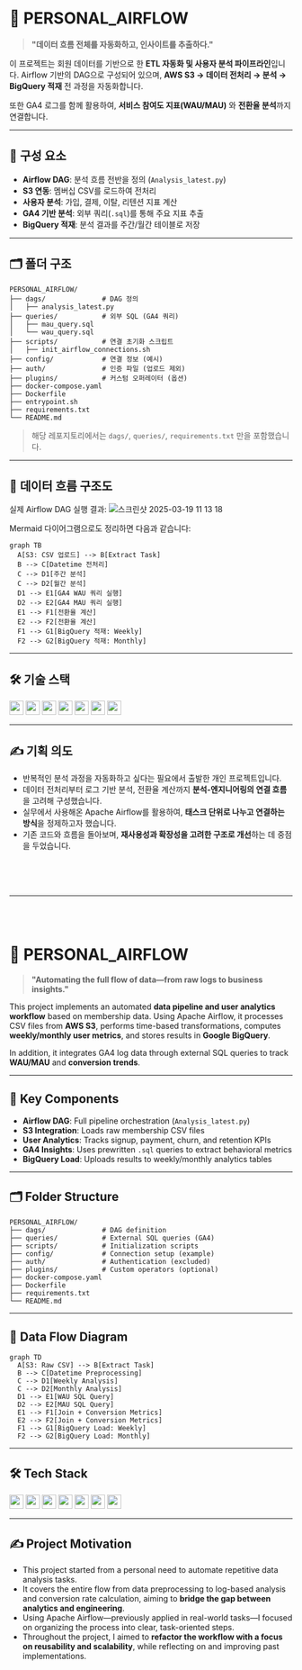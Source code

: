 
# 🎯 PERSONAL_AIRFLOW

> **"데이터 흐름 전체를 자동화하고, 인사이트를 추출하다."**

이 프로젝트는 회원 데이터를 기반으로 한 **ETL 자동화 및 사용자 분석 파이프라인**입니다.
Airflow 기반의 DAG으로 구성되어 있으며, **AWS S3 → 데이터 전처리 → 분석 → BigQuery 적재** 전 과정을 자동화합니다.

또한 GA4 로그를 함께 활용하여, **서비스 참여도 지표(WAU/MAU)** 와 **전환율 분석**까지 연결합니다.

---

## 🧩 구성 요소

* **Airflow DAG**: 분석 흐름 전반을 정의 (`Analysis_latest.py`)
* **S3 연동**: 멤버십 CSV를 로드하여 전처리
* **사용자 분석**: 가입, 결제, 이탈, 리텐션 지표 계산
* **GA4 기반 분석**: 외부 쿼리(`.sql`)를 통해 주요 지표 추출
* **BigQuery 적재**: 분석 결과를 주간/월간 테이블로 저장

---

## 🗂 폴더 구조

```
PERSONAL_AIRFLOW/
├── dags/              # DAG 정의
│   ├── analysis_latest.py
├── queries/           # 외부 SQL (GA4 쿼리)
│   ├── mau_query.sql
│   └── wau_query.sql
├── scripts/           # 연결 초기화 스크립트
│   ├── init_airflow_connections.sh
├── config/            # 연결 정보 (예시)
├── auth/              # 인증 파일 (업로드 제외)
├── plugins/           # 커스텀 오퍼레이터 (옵션)
├── docker-compose.yaml
├── Dockerfile
├── entrypoint.sh
├── requirements.txt
└── README.md
```

> 해당 레포지토리에서는 `dags/`, `queries/`, `requirements.txt` 만을 포함했습니다.  

---

## 🔁 데이터 흐름 구조도

실제 Airflow DAG 실행 결과:
![스크린샷 2025-03-19 11 13 18](https://github.com/user-attachments/assets/c362c2be-0376-4d9b-9a56-8d2d6265358d)

Mermaid 다이어그램으로도 정리하면 다음과 같습니다:

```mermaid
graph TB
  A[S3: CSV 업로드] --> B[Extract Task]
  B --> C[Datetime 전처리]
  C --> D1[주간 분석]
  C --> D2[월간 분석]
  D1 --> E1[GA4 WAU 쿼리 실행]
  D2 --> E2[GA4 MAU 쿼리 실행]
  E1 --> F1[전환율 계산]
  E2 --> F2[전환율 계산]
  F1 --> G1[BigQuery 적재: Weekly]
  F2 --> G2[BigQuery 적재: Monthly]
```

---

## 🛠 기술 스택

<!--Python-->
<img src="https://img.shields.io/badge/Python-3776AB?style=rounded&logo=Python&logoColor=white" height="25"/> <!--Apache Airflow--> <img src="https://img.shields.io/badge/Airflow-017CEE?style=rounded&logo=Apache%20Airflow&logoColor=white" height="25"/> <!--Amazon S3--> <img src="https://img.shields.io/badge/Amazon%20S3-569A31?style=rounded&logo=Amazon%20S3&logoColor=white" height="25"/> <!--Google BigQuery--> <img src="https://img.shields.io/badge/BigQuery-1A73E8?style=rounded&logo=Google%20BigQuery&logoColor=white" height="25"/> <!--Docker--> <img src="https://img.shields.io/badge/Docker-0db7ed?style=rounded&logo=Docker&logoColor=white" height="25"/> <!--SQL--> <img src="https://img.shields.io/badge/SQL-4479A1?style=rounded&logo=SQLite&logoColor=white" height="25"/> <img src="https://img.shields.io/badge/%2B%20more-8E44AD?style=rounded&logoColor=white" height="25"/>


---

## ✍️ 기획 의도

* 반복적인 분석 과정을 자동화하고 싶다는 필요에서 출발한 개인 프로젝트입니다.
* 데이터 전처리부터 로그 기반 분석, 전환율 계산까지 **분석-엔지니어링의 연결 흐름**을 고려해 구성했습니다.
* 실무에서 사용해온 Apache Airflow를 활용하여, **태스크 단위로 나누고 연결하는 방식**을 정제하고자 했습니다.
* 기존 코드와 흐름을 돌아보며, **재사용성과 확장성을 고려한 구조로 개선**하는 데 중점을 두었습니다.
<br/>
<br/>
<br/>

---
<br/>
<br/>

# 🎯 PERSONAL_AIRFLOW

> **"Automating the full flow of data—from raw logs to business insights."**

This project implements an automated **data pipeline and user analytics workflow** based on membership data.
Using Apache Airflow, it processes CSV files from **AWS S3**, performs time-based transformations, computes **weekly/monthly user metrics**, and stores results in **Google BigQuery**.

In addition, it integrates GA4 log data through external SQL queries to track **WAU/MAU** and **conversion trends**.

---

## 🧩 Key Components

* **Airflow DAG**: Full pipeline orchestration (`Analysis_latest.py`)
* **S3 Integration**: Loads raw membership CSV files
* **User Analytics**: Tracks signup, payment, churn, and retention KPIs
* **GA4 Insights**: Uses prewritten `.sql` queries to extract behavioral metrics
* **BigQuery Load**: Uploads results to weekly/monthly analytics tables

---

## 🗂 Folder Structure

```
PERSONAL_AIRFLOW/
├── dags/              # DAG definition
├── queries/           # External SQL queries (GA4)
├── scripts/           # Initialization scripts
├── config/            # Connection setup (example)
├── auth/              # Authentication (excluded)
├── plugins/           # Custom operators (optional)
├── docker-compose.yaml
├── Dockerfile
├── requirements.txt
└── README.md
```

---

## 🔁 Data Flow Diagram

```mermaid
graph TD
  A[S3: Raw CSV] --> B[Extract Task]
  B --> C[Datetime Preprocessing]
  C --> D1[Weekly Analysis]
  C --> D2[Monthly Analysis]
  D1 --> E1[WAU SQL Query]
  D2 --> E2[MAU SQL Query]
  E1 --> F1[Join + Conversion Metrics]
  E2 --> F2[Join + Conversion Metrics]
  F1 --> G1[BigQuery Load: Weekly]
  F2 --> G2[BigQuery Load: Monthly]
```

---

## 🛠 Tech Stack
  
<!--Python-->
<img src="https://img.shields.io/badge/Python-3776AB?style=rounded&logo=Python&logoColor=white" height="25"/> <!--Apache Airflow--> <img src="https://img.shields.io/badge/Airflow-017CEE?style=rounded&logo=Apache%20Airflow&logoColor=white" height="25"/> <!--Amazon S3--> <img src="https://img.shields.io/badge/Amazon%20S3-569A31?style=rounded&logo=Amazon%20S3&logoColor=white" height="25"/> <!--Google BigQuery--> <img src="https://img.shields.io/badge/BigQuery-1A73E8?style=rounded&logo=Google%20BigQuery&logoColor=white" height="25"/> <!--Docker--> <img src="https://img.shields.io/badge/Docker-0db7ed?style=rounded&logo=Docker&logoColor=white" height="25"/> <!--SQL--> <img src="https://img.shields.io/badge/SQL-4479A1?style=rounded&logo=SQLite&logoColor=white" height="25"/> <img src="https://img.shields.io/badge/%2B%20more-8E44AD?style=rounded&logoColor=white" height="25"/>

---

## ✍️ Project Motivation

* This project started from a personal need to automate repetitive data analysis tasks.
* It covers the entire flow from data preprocessing to log-based analysis and conversion rate calculation, aiming to **bridge the gap between analytics and engineering**.
* Using Apache Airflow—previously applied in real-world tasks—I focused on organizing the process into clear, task-oriented steps.
* Throughout the project, I aimed to **refactor the workflow with a focus on reusability and scalability**, while reflecting on and improving past implementations.
